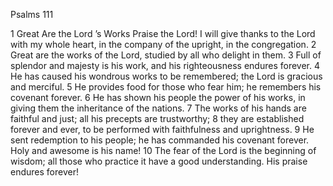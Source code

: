 Psalms 111

1	Great Are the Lord ’s Works Praise the Lord! I will give thanks to the Lord with my whole heart, in the company of the upright, in the congregation.
2	Great are the works of the Lord, studied by all who delight in them.
3	Full of splendor and majesty is his work, and his righteousness endures forever.
4	He has caused his wondrous works to be remembered; the Lord is gracious and merciful.
5	He provides food for those who fear him; he remembers his covenant forever.
6	He has shown his people the power of his works, in giving them the inheritance of the nations.
7	The works of his hands are faithful and just; all his precepts are trustworthy;
8	they are established forever and ever, to be performed with faithfulness and uprightness.
9	He sent redemption to his people; he has commanded his covenant forever. Holy and awesome is his name!
10	The fear of the Lord is the beginning of wisdom; all those who practice it have a good understanding. His praise endures forever!

